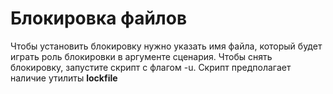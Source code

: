 # Блокировка файлов
Чтобы установить блокировку нужно указать имя файла, который будет играть роль блокировки в аргументе сценария.
Чтобы снять блокировку, запустите скрипт с флагом -u.
Скрипт предполагает наличие утилиты **lockfile**
